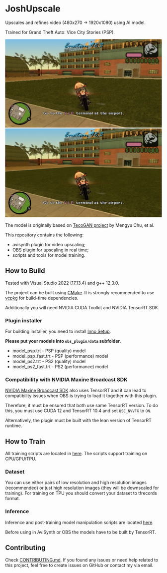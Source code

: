 # JoshUpscale

Upscales and refines video (480x270 -> 1920x1080) using AI model.

Trained for Grand Theft Auto: Vice City Stories (PSP).

<a href="docs/img_input.png" target="_blank"><img src="docs/img_input.png" alt="Input Image" width="1280"/></a>
<a href="docs/img_output.png" target="_blank"><img src="docs/img_output.png" alt="Input Image" width="1280"/></a>

The model is originally based on [TecoGAN project](https://github.com/thunil/TecoGAN) by Mengyu Chu, et al.

This repository contains the following:

- avisynth plugin for video upscaling;
- OBS plugin for upscaling in real time;
- scripts and tools for model training.

## How to Build

Tested with Visual Studio 2022 (17.13.4) and g++ 12.3.0.

The project can be built using [CMake](https://cmake.org/). It is strongly recommended to use [vcpkg](https://vcpkg.io/) for build-time dependencies.

Additionally you will need NVIDIA CUDA Toolkit and NVIDIA TensorRT SDK.

### Plugin installer

For building installer, you need to install [Inno Setup](https://jrsoftware.org/isinfo.php).

**Please put your models into `obs_plugin/data` subfolder.**
- model_psp.trt - PSP (quality) model
- model_psp_fast.trt - PSP (performance) model
- model_ps2.trt - PS2 (quality) model
- model_ps2_fast.trt - PS2 (performance) model

### Compatibility with NVIDIA Maxine Broadcast SDK

[NVIDIA Maxine Broadcast  SDK](https://www.nvidia.com/en-us/geforce/broadcasting/broadcast-sdk/resources/) also uses TensorRT and it can lead to compatibility issues when OBS is trying to load it together with this plugin.

Therefore, it must be ensured that both use same TensorRT version. To do this, you must use CUDA 12 and TensorRT 10.4 and set `USE_NVVFX` to `ON`.

Alternatively, the plugin must be built with the lean version of TensorRT runtime.

## How to Train

All training scripts are located in [here](./scripts/training). The scripts support training on CPU/GPU/TPU.

### Dataset

You can use either pairs of low resolution and high resolution images (recommended) or just high resolution images (they will be downscaled for training). For training on TPU you should convert your dataset to tfrecords format.

### Inference

Inference and post-training model manipulation scripts are located [here](./scripts/inference).

Before using in AviSynth or OBS the models have to be built by TensorRT.

## Contributing

Check [CONTRIBUTING.md](CONTRIBUTING.md). If you found any issues or need help related to this project, feel free to create issues on GitHub or contact my via email.
